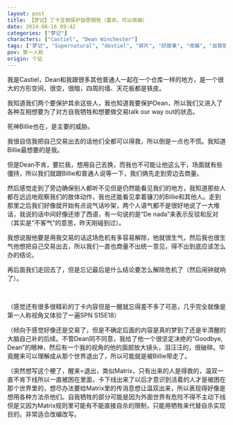 ```yaml
---
layout: post
title: 【梦记】丁卡互相保护自愿牺牲（喜欢，可以改编）
date: 2024-08-16 09:42
categories: ["梦记"]
characters: ["Castiel", "Dean Winchester"]
tags: ["梦记", "Supernatural", "destiel", "碎片", "好故事", "改编", "自我牺牲", "西班牙语", "dreamwalk"]
pov: 第一人称
origin: 个站
---
```


我是Castiel，Dean和我跟很多其他普通人一起在一个仓库一样的地方，是一个很大的方形空间，很空，很暗，四周的墙、天花板都是铁皮。

我知道我们两个要保护其余这些人，我也知道我要保护Dean，所以我们又进入了各种互相想要为了对方自我牺牲和想要做交易talk our way out的状态。

死神Billie也在，是主要的威胁。

我很自信我把自己交易出去的话他们全都可以得救，所以倒是一点也不慌。我知道Billie最想要的是我。

但是Dean不肯，要拦我，想用自己去换，而我也不可能让他这么干，场面就有些僵持，所以我们就跟Billie和普通人说等一下，我们俩先走到旁边去商量。

然后感觉走到了旁边确保别人都听不见但是仍然能看见我们的地方，我知道那些人都在远远地观察我们的肢体动作，我也还能看见拿着镰刀的Billie和其他人。走到那里之后我们好像就开始有点说气话吵架，两个人语气都不是很好地说了一大堆话，我说的话中间好像还掺了西语，有一句说的是“De nada”来表示反驳和反对（其实是“不客气”的意思，昨天刚碰到过）。

我想说服他要是用我交易的话这场危机有多容易解除，他就很生气，然后我也很生气他想把自己交易出去，所以我们一直也商量不出统一意见，得不出到底应该怎么办的结论。

再后面我们走回去了，但是忘记最后是什么结论要怎么解除危机了（然后闹钟就响了）。

<br>

（感觉还有很多很精彩的丁卡内容但是一醒就忘得差不多了可恶，几乎完全就像是第一人称视角又体验了一遍SPN S15E18）

（倾向于感觉好像还是交易了，但是不确定后面的内容是真的梦到了还是半清醒的大脑自己补的后续。不管Dean同不同意，我给了他一个很坚定决绝的“Goodbye, Dean”的眼神，然后有一个我的视角的他的面部放大镜头，泪汪汪的，很破碎。毕竟醒来可以理解成从那个世界退出了，所以可能就是被Billie带走了。

（突然想写这个梗了，醒来=退出，类似Matrix，只有出来的人是得救的，温双一直不肯下线所以一直被困在里面，卡下线出来了以后才意识到活着的人才是被困在那个世界里的，想尽办法要给Matrix里的传消息想让温双出来，所以表现得好像是想用各种方法杀他们。自我牺牲的部分可能是因为外面世界有危险不得不主动下线但是又因为Matrix规则里可能有不能直接自杀的限制，只能用牺牲来代替自杀实现目的。非常适合改编改写。
